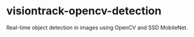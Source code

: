 # visiontrack-opencv-detection
Real-time object detection in images using OpenCV and SSD MobileNet.
